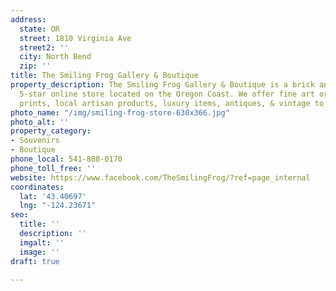 ```yaml
---
address:
  state: OR
  street: 1810 Virginia Ave
  street2: ''
  city: North Bend
  zip: ''
title: The Smiling Frog Gallery & Boutique
property_description: The Smiling Frog Gallery & Boutique is a brick and mortar &
  5-star online store located on the Oregon Coast. We offer fine art originals, art
  prints, local artisan products, luxury items, antiques, & vintage to new rarities.
photo_name: "/img/smiling-frog-store-630x366.jpg"
photo_alt: ''
property_category:
- Souvenirs
- Boutique
phone_local: 541-808-0170
phone_toll_free: ''
website: https://www.facebook.com/TheSmilingFrog/?ref=page_internal
coordinates:
  lat: '43.40697'
  lng: "-124.23671"
seo:
  title: ''
  description: ''
  imgalt: ''
  image: ''
draft: true

---
```


